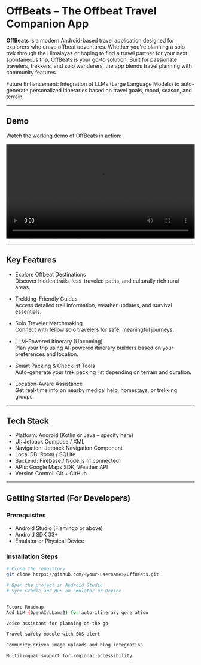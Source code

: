# OffBeats – The Offbeat Travel Companion App

**OffBeats** is a modern Android-based travel application designed for explorers who crave offbeat adventures. Whether you're planning a solo trek through the Himalayas or hoping to find a travel partner for your next spontaneous trip, OffBeats is your go-to solution. Built for passionate travelers, trekkers, and solo wanderers, the app blends travel planning with community features.

Future Enhancement: Integration of LLMs (Large Language Models) to auto-generate personalized itineraries based on travel goals, mood, season, and terrain.

---

## Demo

Watch the working demo of OffBeats in action:

<video src="./Screen%20Recording%202025-03-09%20104945_compressed.mp4" controls width="100%"></video>

---

## Key Features

- Explore Offbeat Destinations  
  Discover hidden trails, less-traveled paths, and culturally rich rural areas.

- Trekking-Friendly Guides  
  Access detailed trail information, weather updates, and survival essentials.

- Solo Traveler Matchmaking  
  Connect with fellow solo travelers for safe, meaningful journeys.

- LLM-Powered Itinerary (Upcoming)  
  Plan your trip using AI-powered itinerary builders based on your preferences and location.

- Smart Packing & Checklist Tools  
  Auto-generate your trek packing list depending on terrain and duration.

- Location-Aware Assistance  
  Get real-time info on nearby medical help, homestays, or trekking groups.

---

## Tech Stack

- Platform: Android (Kotlin or Java – specify here)
- UI: Jetpack Compose / XML
- Navigation: Jetpack Navigation Component
- Local DB: Room / SQLite
- Backend: Firebase / Node.js (if connected)
- APIs: Google Maps SDK, Weather API
- Version Control: Git + GitHub

---

## Getting Started (For Developers)

### Prerequisites

- Android Studio (Flamingo or above)
- Android SDK 33+
- Emulator or Physical Device

### Installation Steps

```bash
# Clone the repository
git clone https://github.com/<your-username>/OffBeats.git

# Open the project in Android Studio
# Sync Gradle and Run on Emulator or Device


Future Roadmap
Add LLM (OpenAI/LLama2) for auto-itinerary generation

Voice assistant for planning on-the-go

Travel safety module with SOS alert

Community-driven image uploads and blog integration

Multilingual support for regional accessibility
